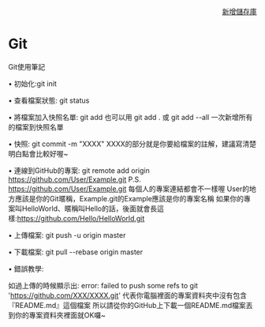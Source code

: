 <p align="right"><a href="步驟使用說明-新增遠端儲存庫.md">新增儲存庫</a></p>

# Git
Git使用筆記

• 初始化:git init

• 查看檔案狀態: git status

• 將檔案加入快照名單: git add   也可以用 git add . 或 git add --all 一次新增所有的檔案到快照名單

• 快照: git commit -m "XXXX" XXXX的部分就是你要給檔案的註解，建議寫清楚明白點會比較好喔~  

• 連線到GitHub的專案: git remote add origin https://github.com/User/Example.git P.S. https://github.com/User/Example.git 每個人的專案連結都會不一樣喔 User的地方應該是你的Git暱稱，Example.git的Example應該是你的專案名稱  如果你的專案叫HelloWorld、暱稱叫Hello的話，後面就會長這樣:https://github.com/Hello/HelloWorld.git

• 上傳檔案: git push -u origin master

• 下載檔案: git pull --rebase origin master

• 錯誤教學:

如過上傳的時候顯示出: error: failed to push some refs to git 'https://github.com/XXX/XXXX.git'  代表你電腦裡面的專案資料夾中沒有包含『README.md』這個檔案 所以請從你的GitHub上下載一個README.md檔案丟到你的專案資料夾裡面就OK囉~

